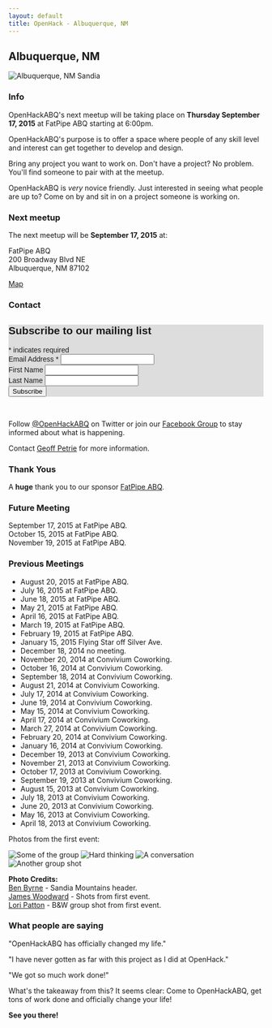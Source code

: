 ```yaml
---
layout: default
title: OpenHack - Albuquerque, NM
---
```


## Albuquerque, NM

![Albuquerque, NM Sandia](/albuquerque/img/sandia_drywall.jpg)

### Info

OpenHackABQ's next meetup will be taking place on **Thursday September 17, 2015** at FatPipe ABQ starting at 6:00pm.

OpenHackABQ's purpose is to offer a space where people of any skill level and interest can get together to develop and design.

Bring any project you want to work on. Don't have a project? No problem.  You'll find someone to pair with at the meetup.

OpenHackABQ is _very_ novice friendly. Just interested in seeing what people are up to? Come on by and sit in on a project someone is working on.

### Next meetup

The next meetup will be **September 17, 2015** at:

FatPipe ABQ  
200 Broadway Blvd NE  
Albuquerque, NM 87102

[Map](https://goo.gl/maps/HpLZn)

### Contact

<!-- Begin MailChimp Signup Form -->
<link href="//cdn-images.mailchimp.com/embedcode/classic-081711.css" rel="stylesheet" type="text/css">
<style type="text/css">
  #mc_embed_signup{background:#ddd; clear:left; font:14px Helvetica,Arial,sans-serif; }
  /* Add your own MailChimp form style overrides in your site stylesheet or in this style block.
     We recommend moving this block and the preceding CSS link to the HEAD of your HTML file. */
</style>
<div id="mc_embed_signup">
<form action="//github.us10.list-manage.com/subscribe/post?u=5f5cf4689ed3eb15aeb3b6a96&amp;id=bc16f0825d" method="post" id="mc-embedded-subscribe-form" name="mc-embedded-subscribe-form" class="validate" target="_blank" novalidate>
    <div id="mc_embed_signup_scroll">
  <h2>Subscribe to our mailing list</h2>
<div class="indicates-required"><span class="asterisk">*</span> indicates required</div>
<div class="mc-field-group">
  <label for="mce-EMAIL">Email Address  <span class="asterisk">*</span>
</label>
  <input type="email" value="" name="EMAIL" class="required email" id="mce-EMAIL">
</div>
<div class="mc-field-group">
  <label for="mce-FNAME">First Name </label>
  <input type="text" value="" name="FNAME" class="" id="mce-FNAME">
</div>
<div class="mc-field-group">
  <label for="mce-LNAME">Last Name </label>
  <input type="text" value="" name="LNAME" class="" id="mce-LNAME">
</div>
  <div id="mce-responses" class="clear">
    <div class="response" id="mce-error-response" style="display:none"></div>
    <div class="response" id="mce-success-response" style="display:none"></div>
  </div>    <!-- real people should not fill this in and expect good things - do not remove this or risk form bot signups-->
    <div style="position: absolute; left: -5000px;"><input type="text" name="b_5f5cf4689ed3eb15aeb3b6a96_bc16f0825d" tabindex="-1" value=""></div>
    <div class="clear"><input type="submit" value="Subscribe" name="subscribe" id="mc-embedded-subscribe" class="button"></div>
    </div>
</form>
</div>

<!--End mc_embed_signup-->

<p>&nbsp;</p>

Follow [@OpenHackABQ](https://twitter.com/OpenHackABQ) on Twitter or join our [Facebook Group](https://www.facebook.com/groups/621303567898347/) to stay informed about what is happening.

Contact [Geoff Petrie](mailto:g.petrie+openhack@gmail.com) for more information.

### Thank Yous

A **huge** thank you to our sponsor [FatPipe ABQ](http://fatpipeabq.com/).

### Future Meeting

September 17, 2015 at FatPipe ABQ.  
October 15, 2015 at FatPipe ABQ.  
November 19, 2015 at FatPipe ABQ.

### Previous Meetings

* August 20, 2015 at FatPipe ABQ.
* July 16, 2015 at FatPipe ABQ.
* June 18, 2015 at FatPipe ABQ.
* May 21, 2015 at FatPipe ABQ.
* April 16, 2015 at FatPipe ABQ.
* March 19, 2015 at FatPipe ABQ.
* February 19, 2015 at FatPipe ABQ.
* January 15, 2015 Flying Star off Silver Ave.
* December 18, 2014 no meeting.
* November 20, 2014 at Convivium Coworking.
* October 16, 2014 at Convivium Coworking.
* September 18, 2014 at Convivium Coworking.
* August 21, 2014 at Convivium Coworking.
* July 17, 2014 at Convivium Coworking.
* June 19, 2014 at Convivium Coworking.
* May 15, 2014 at Convivium Coworking.
* April 17, 2014 at Convivium Coworking.
* March 27, 2014 at Convivium Coworking.
* February 20, 2014 at Convivium Coworking.
* January 16, 2014 at Convivium Coworking.
* December 19, 2013 at Convivium Coworking.
* November 21, 2013 at Convivium Coworking.
* October 17, 2013 at Convivium Coworking.
* September 19, 2013 at Convivium Coworking.
* August 15, 2013 at Convivium Coworking.
* July 18, 2013 at Convivium Coworking.
* June 20, 2013 at Convivium Coworking.
* May 16, 2013 at Convivium Coworking.
* April 18, 2013 at Convivium Coworking.

Photos from the first event:

![Some of the group](/albuquerque/img/photo03-geoff_petrie.jpg) ![Hard thinking](/albuquerque/img/photo02-james_woodward.jpg)
![A conversation](/albuquerque/img/photo01-james_woodward.jpg) ![Another group shot](/albuquerque/img/photo04-lori_patton.jpg)

**Photo Credits:**  
[Ben Byrne](http://www.flickr.com/photos/drywall/) - Sandia Mountains header.  
[James Woodward](https://twitter.com/JMW) - Shots from first event.  
[Lori Patton](http://design564.com) - B&W group shot from first event.

### What people are saying

"OpenHackABQ has officially changed my life."

"I have never gotten as far with this project as I did at OpenHack."

"We got so much work done!"

What's the takeaway from this? It seems clear: Come to OpenHackABQ, get tons of
work done and officially change your life!

**See you there!**

